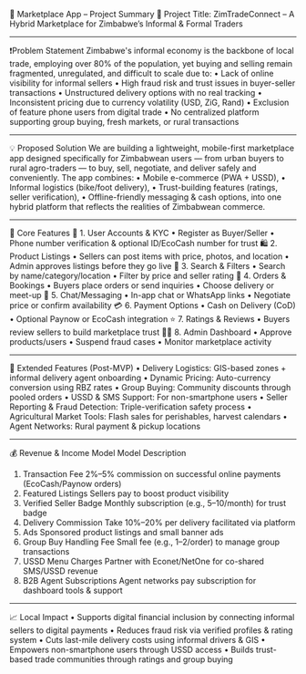 🛒 Marketplace App – Project Summary
📍 Project Title:
ZimTradeConnect – A Hybrid Marketplace for Zimbabwe’s Informal & Formal Traders
________________________________________
❗️Problem Statement
Zimbabwe's informal economy is the backbone of local trade, employing over 80% of the population, yet buying and selling remain fragmented, unregulated, and difficult to scale due to:
•	Lack of online visibility for informal sellers
•	High fraud risk and trust issues in buyer-seller transactions
•	Unstructured delivery options with no real tracking
•	Inconsistent pricing due to currency volatility (USD, ZiG, Rand)
•	Exclusion of feature phone users from digital trade
•	No centralized platform supporting group buying, fresh markets, or rural transactions
________________________________________
💡 Proposed Solution
We are building a lightweight, mobile-first marketplace app designed specifically for Zimbabwean users — from urban buyers to rural agro-traders — to buy, sell, negotiate, and deliver safely and conveniently.
The app combines:
•	Mobile e-commerce (PWA + USSD),
•	Informal logistics (bike/foot delivery),
•	Trust-building features (ratings, seller verification),
•	Offline-friendly messaging & cash options,
into one hybrid platform that reflects the realities of Zimbabwean commerce.
________________________________________
🧩 Core Features
👤 1. User Accounts & KYC
•	Register as Buyer/Seller
•	Phone number verification & optional ID/EcoCash number for trust
🛍️ 2. Product Listings
•	Sellers can post items with price, photos, and location
•	Admin approves listings before they go live
🔎 3. Search & Filters
•	Search by name/category/location
•	Filter by price and seller rating
🛒 4. Orders & Bookings
•	Buyers place orders or send inquiries
•	Choose delivery or meet-up
💬 5. Chat/Messaging
•	In-app chat or WhatsApp links
•	Negotiate price or confirm availability
💳 6. Payment Options
•	Cash on Delivery (CoD)
•	Optional Paynow or EcoCash integration
⭐ 7. Ratings & Reviews
•	Buyers review sellers to build marketplace trust
🧑‍💻 8. Admin Dashboard
•	Approve products/users
•	Suspend fraud cases
•	Monitor marketplace activity
________________________________________
🚀 Extended Features (Post-MVP)
•	Delivery Logistics: GIS-based zones + informal delivery agent onboarding
•	Dynamic Pricing: Auto-currency conversion using RBZ rates
•	Group Buying: Community discounts through pooled orders
•	USSD & SMS Support: For non-smartphone users
•	Seller Reporting & Fraud Detection: Triple-verification safety process
•	Agricultural Market Tools: Flash sales for perishables, harvest calendars
•	Agent Networks: Rural payment & pickup locations
________________________________________
💰 Revenue & Income Model
Model	Description
1. Transaction Fee	2%–5% commission on successful online payments (EcoCash/Paynow orders)
2. Featured Listings	Sellers pay to boost product visibility
3. Verified Seller Badge	Monthly subscription (e.g., $5–$10/month) for trust badge
4. Delivery Commission	Take 10%–20% per delivery facilitated via platform
5. Ads	Sponsored product listings and small banner ads
6. Group Buy Handling Fee	Small fee (e.g., $1–$2/order) to manage group transactions
7. USSD Menu Charges	Partner with Econet/NetOne for co-shared SMS/USSD revenue
8. B2B Agent Subscriptions	Agent networks pay subscription for dashboard tools & support
________________________________________
📈 Local Impact
•	Supports digital financial inclusion by connecting informal sellers to digital payments
•	Reduces fraud risk via verified profiles & rating system
•	Cuts last-mile delivery costs using informal drivers & GIS
•	Empowers non-smartphone users through USSD access
•	Builds trust-based trade communities through ratings and group buying

